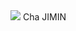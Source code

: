 <img src="https://capsule-render.vercel.app/api?type=wave&color=auto&height=300&section=header&text='CHA JIMIN'%20render&fontSize=90" >
Cha JIMIN



<!--
**d-o0o-b11/d-o0o-b11** is a ✨ _special_ ✨ repository because its `README.md` (this file) appears on your GitHub profile.

Here are some ideas to get you started:

- 🔭 I’m currently working on ...
- 🌱 I’m currently learning ...
- 👯 I’m looking to collaborate on ...
- 🤔 I’m looking for help with ...
- 💬 Ask me about ...
- 📫 How to reach me: ...
- 😄 Pronouns: ...
- ⚡ Fun fact: ...
-->
